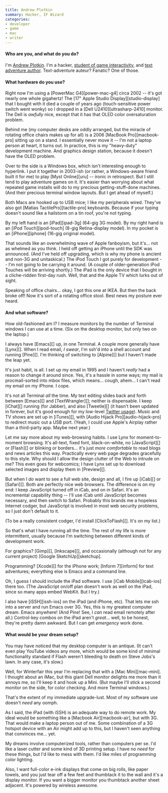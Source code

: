```yaml
---
title: Andrew Plotkin
summary: Hacker, IF Wizard
categories:
- developer
- game
- mac
- writer
---
```


#### Who are you, and what do you do?

I'm [Andrew Plotkin](http://eblong.com/zarf/home.html "Zarfhome."). I'm a hacker, [student of game interactivity](http://gameshelf.jmac.org/essays/zarf-on-games/ "Andrew's writings about games."), and [text adventure author](http://eblong.com/zarf/if.html "Andrew's interactive fiction."). Text-adventure auteur? Fanatic? One of those.

#### What hardware do you use?

Right now I'm using a [PowerMac G4][power-mac-g4] circa 2002 -- it's got nearly one whole gigahertz! The [17" Apple Studio Display][studio-display] that I bought with it died a couple of years ago (touch-sensitive power switch went wonky) so I dropped in a [Dell U2410][ultrasharp-2410] monitor. The Dell is *awfully* nice, except that it has that OLED color oversaturation problem.

Behind me (my computer desks are oddly arranged, but the miracle of rotating office chairs makes up for all) is a 2006 [MacBook Pro][macbook-pro] sitting up on a stand. I essentially never move it -- I'm not a laptop person at heart, it turns out. In practice, this is my "heavy-duty" development machine. And graphics design station, because it doesn't have the OLED problem.

Over to the side is a Windows box, which isn't interesting enough to hyperlink. I put it together in 2003-ish (or rather, a Windows-aware friend built it for me) to play [Myst Online][uru] -- ironic in retrospect. But I still tend to play adventure games on it. It's easier than worrying about what repeated game installs will do to my precious getting-stuff-done machines. (And their precious terminal window layouts. But I get ahead of myself.)

Both Macs are hooked up to USB mice; I like my peripherals wired. They've also got [Matias TactilePro][tactile-pro] keyboards. Because if your typing doesn't sound like a hailstorm on a tin roof, you're not typing.

By my left hand is an [iPad][ipad-3g] (64-gig 3G model). By my right hand is an [iPod Touch][ipod-touch] (8-gig Retina-display model). In my pocket is an [iPhone][iphone] (16-gig original model).

That sounds like an overwhelming wave of Apple fanboyism, but it's... not as whelmed as you think. I held off getting an iPhone until the SDK was announced. (And I've held off upgrading, which is why my phone is ancient and non-3G and unitaskical.) The iPod Touch I got purely for development -- I'm not going to be carrying it around. (A couple of older-generation iPod Touches will be arriving shortly.) The iPad is the only device that I bought in a cliche-ridden first-day rush. Well, that and the Apple TV which lurks out of sight.

Speaking of office chairs... okay, I got this one at IKEA. But then the back broke off! Now it's sort of a rotating office stool. Best news my posture ever heard.

#### And what software?

How old-fashioned am I? I measure monitors by the number of Terminal windows I can use at a time. (Six on the desktop monitor, but only two on the laptop.)

I always have [Emacs][] up, in one Terminal. A couple more generally have [Lynx][]. When I read email, *I swear*, I'm ssh'd into a shell account and running [Pine][]. I'm thinking of switching to [Alpine][] but I haven't made the leap yet.

It's just habit, is all. I set up my email in 1995 and I haven't *really* had a reason to change it around since. Yes, it's a hassle in some ways; my mail is procmail-sorted into mbox files, which means... cough, ahem... I can't read my email on my iPhone. I cope.

It's not all Terminal *all* the time. My text editing slides back and forth between [Emacs][] and [TextWrangler][]; neither is dispensable. I keep [iChat][] running (for Jabber), and also [Tweetie][] (it hasn't been updated in forever, but it's good enough for my low-level [Twitter usage](http://twitter.com/zarfeblong "Andrew's Twitter account.")). Music and TV shows are set up in [iTunes][], with [Audio Hijack Pro][audio-hijack-pro] to redirect music out a USB port. (Yeah, I could use Apple's Airplay rather than a third-party app. Maybe next year.)

Let me say more about my web-browsing habits. I use Lynx for moment-to-moment browsing. It's all-text, fixed font, black-on-white, no [JavaScript][] or [Flash][] or blinking or borders... it's just *more comfortable* to read blogs and news articles this way. Practically every web page degrades gracefully to this style. Why should I allow the design clutter of the Web to intrude on me? This even goes for webcomics; I have Lynx set up to download selected images and display them in [Preview][].

But when I *do* want to see a full web site, design and all, I fire up [iCab][] or [Safari][]. Both are perfectly nice web browsers. The difference is on my end: I keep JavaScript turned off in iCab, and on in Safari. It's an incremental capability thing -- I'll use iCab until JavaScript becomes necessary, and then switch to Safari. Probably this brands me a hopeless Internet codger, but JavaScript is involved in most web security problems, so I just don't default to it.

(To be a really consistent codger, I'd install [ClickToFlash][]. It's on my list.)

So that's what I have running all the time. The rest of my life is more intermittent, usually because I'm switching between different kinds of development work.

For graphics? [Gimp][], [Inkscape][], and occasionally (although not for any current project) [Google SketchUp][sketchup]. 

Programming? [Xcode][] for the iPhone work; [Inform 7][inform] for text adventures; everything else is Emacs and a command line.

Oh, I guess I should include the iPad software. I use [iCab Mobile][icab-ios] there too. (The JavaScript on/off plan doesn't work as well on the iPad, since so many apps embed WebKit. But I try.)

I also have [iSSH][issh-ios] on the iPad (and iPhone, etc). That lets me ssh into a server and run Emacs over 3G. Yes, this is my greatest computer dream. Emacs anywhere! (And Pine! See, I *can* read email remotely after all.) Control-key combos on the iPad aren't *great*... well, to be honest, they're pretty damn awkward. But I can get *emergency* work done.

#### What would be your dream setup?

You may have noticed that my desktop computer is an antique. (It can't even play YouTube videos any more, which would be some kind of minimal functionality standard if Flash weren't bleeding to death on Steve Jobs's lawn. In any case, it's slow.)

Well, for Winterfair this year I'm replacing that with a [Mac Mini][mac-mini]. I thought about an iMac, but this giant Dell monitor delights me more than it annoys me, so I'll keep it and hook up a Mini. (But maybe I'll stick a second monitor on the side, for color checking. And more Terminal windows.)

That's the extent of my immediate upgrade-lust. Most of my software use doesn't *need* any oomph.

As I said, the iPad (with iSSH) is an adequate way to do remote work. My ideal would be something like a [Macbook Air][macbook-air], but with 3G. That would make a laptop person out of me. Some combination of a 3G hotspot device with an Air might add up to this, but I haven't seen anything that convinces me... yet.

My dreams involve computerized tools, rather than computers per se. I'd like a laser cutter and some kind of 3D printing setup. I have no *need* for these things, but I'd like to mess with them. I'd like miles of programming color lighting.

Also, I want full-color e-ink displays that come on big rolls, like paper towels, and you just tear off a few feet and thumbtack it to the wall and it's a display monitor. If you want a bigger monitor you thumbtack another sheet adjacent. It's powered by wireless awesome.